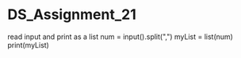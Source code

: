 # DS_Assignment_21
read input and print as a list
num = input().split(",")
myList = list(num)
print(myList)
